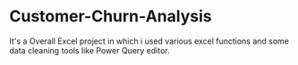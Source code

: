 # Customer-Churn-Analysis
It's a Overall Excel project in which i used various excel functions and some data cleaning tools like Power Query editor.
